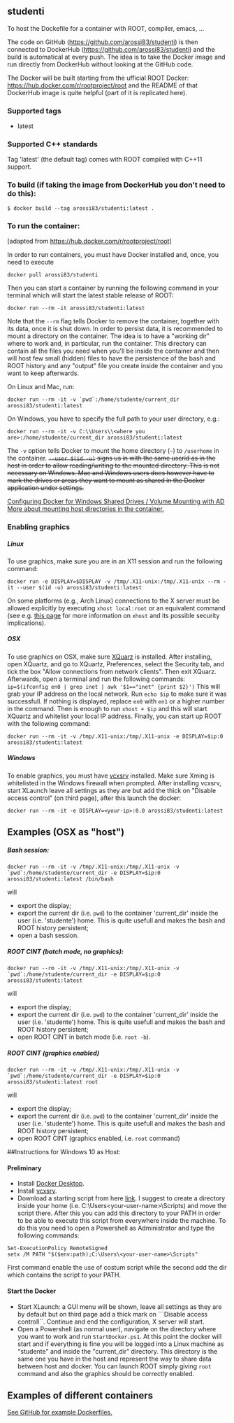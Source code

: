 ## studenti
To host the Dockefile for a container with ROOT, compiler, emacs, ...

The code on GitHub (https://github.com/arossi83/studenti) is then connected to DockerHub (https://github.com/arossi83/studenti) and the build is automatical at every push. The idea is to take the Docker image and run directly from DockerHub without looking at the GitHub code.

The Docker will be built starting from the ufficial ROOT Docker: https://hub.docker.com/r/rootproject/root and the README of that DockerHub image is quite helpful (part of it is replicated here).

### Supported tags
* latest

### Supported C++ standards
Tag 'latest' (the default tag) comes with ROOT compiled with C++11 support.

### To build (if taking the image from DockerHub you **don't need** to do this):
```
$ docker build --tag arossi83/studenti:latest .
```

### To run the container:
[adapted from https://hub.docker.com/r/rootproject/root]

In order to run containers, you must have Docker installed and, once, you need to execute
```
docker pull arossi83/studenti
```
Then you can start a container by running the following command in your terminal which will start the latest stable release of ROOT:
```
docker run --rm -it arossi83/studenti:latest
```
Note that the `--rm` flag tells Docker to remove the container, together with its data, once it is shut down. In order to persist data, it is recommended to mount a directory on the container. The idea is to have a "working dir" where to work and, in particular, run the container. This directory can contain all the files you need when you'll be inside the container and then will host few small (hidden) files to have the persistence of the bash and ROOT history and any "output" file you create inside the container and you want to keep afterwards.

On Linux and Mac, run:
```
docker run --rm -it -v `pwd`:/home/studente/current_dir arossi83/studenti:latest
```
On Windows, you have to specify the full path to your user directory, e.g.:
```
docker run --rm -it -v C:\\Users\\<where you are>:/home/studente/current_dir arossi83/studenti:latest
```
The `-v` option tells Docker to mount the home directory (`~`) to `/userhome` in the container. ~~`--user $(id -u)` signs us in with the same userid as in the host in order to allow reading/writing to the mounted directory. This is not necessary on Windows. Mac and Windows users does however have to mark the drives or areas they want to mount as shared in the Docker application under settings.~~

[Configuring Docker for Windows Shared Drives / Volume Mounting with AD](https://blogs.msdn.microsoft.com/stevelasker/2016/06/14/configuring-docker-for-windows-volumes/)
[More about mounting host directories in the container.](https://docs.docker.com/engine/tutorials/dockervolumes/#mount-a-host-directory-as-a-data-volume)

### Enabling graphics

##### Linux
To use graphics, make sure you are in an X11 session and run the following command:

```
docker run -e DISPLAY=$DISPLAY -v /tmp/.X11-unix:/tmp/.X11-unix --rm -it --user $(id -u) arossi83/studenti:latest
```

On some platforms (e.g., Arch Linux) connections to the X server must be allowed explicitly by executing `xhost local:root` or an equivalent command (see e.g. [this page](https://wiki.archlinux.org/index.php/Xhost) for more information on `xhost` and its possible security implications).

##### OSX
To use graphics on OSX, make sure [XQuarz](https://www.xquartz.org/) is installed. After installing, open XQuartz, and go to XQuartz, Preferences, select the Security tab, and tick the box "Allow connections from network clients". Then exit XQuarz. Afterwards, open a terminal and run the following commands: `ip=$(ifconfig en0 | grep inet | awk '$1=="inet" {print $2}')`
This will grab your IP address on the local network. Run `echo $ip` to make sure it was successfull. If nothing is displayed, replace `en0` with `en1` or a higher number in the command.
Then is enough to run `xhost + $ip` and this will start XQuartz and whitelist your local IP address. Finally, you can start up ROOT with the following command:
```
docker run --rm -it -v /tmp/.X11-unix:/tmp/.X11-unix -e DISPLAY=$ip:0 arossi83/studenti:latest
```

##### Windows
To enable graphics, you must have [vcxsrv](https://sourceforge.net/projects/vcxsrv/) installed. Make sure Xming is whitelisted in the Windows firewall when prompted. After installing vcxsrv, start XLaunch leave all settings as they are but add the thick on "Disable access control" (on third page), after this launch the docker:
```
docker run --rm -it -e DISPLAY=<your-ip>:0.0 arossi83/studenti:latest
```

## Examples (OSX as "host")
##### Bash session:
```
docker run --rm -it -v /tmp/.X11-unix:/tmp/.X11-unix -v `pwd`:/home/studente/current_dir -e DISPLAY=$ip:0 arossi83/studenti:latest /bin/bash
```
will
  - export the display;
  - export the current dir (i.e. `pwd`) to the container 'current_dir' inside the user (i.e. 'studente') home. This is quite usefull and makes the bash and ROOT history persistent;
  - open a bash session.
  
##### ROOT CINT (batch mode, no graphics):
```
docker run --rm -it -v /tmp/.X11-unix:/tmp/.X11-unix -v `pwd`:/home/studente/current_dir -e DISPLAY=$ip:0 arossi83/studenti:latest
```
will
  - export the display;
  - export the current dir (i.e. `pwd`) to the container 'current_dir' inside the user (i.e. 'studente') home. This is quite usefull and makes the bash and ROOT history persistent;
  - open ROOT CINT in batch mode (i.e. `root -b`).

##### ROOT CINT (graphics enabled)
```
docker run --rm -it -v /tmp/.X11-unix:/tmp/.X11-unix -v `pwd`:/home/studente/current_dir -e DISPLAY=$ip:0 arossi83/studenti:latest root
```
will
  - export the display;
  - export the current dir (i.e. `pwd`) to the container 'current_dir' inside the user (i.e. 'studente') home. This is quite usefull and makes the bash and ROOT history persistent;
  - open ROOT CINT (graphics enabled, i.e. `root` command)

##Instructions for Windows 10 as Host:
#### Preliminary
- Install [Docker Desktop](https://www.docker.com/products/docker-desktop).
- Install [vcxsrv](https://sourceforge.net/projects/vcxsrv/).
- Download a starting script from here [link](https://istnazfisnucl-my.sharepoint.com/:u:/g/personal/alrossi_infn_it/EZ5BR1_oqWtAuCzylXTr4lABmXrUPg9tO8nzagR5ZPQ4xA?e=Lecc5J). I suggest to create a directory inside your home (i.e. C:\Users\<your-user-name>\Scripts) and move the script there. After this you can add this directory to your PATH in order to be able to execute this script from everywhere inside the machine. To do this you need to open a Powershell as Administrator and type the following commands:
```
Set-ExecutionPolicy RemoteSigned
setx /M PATH "$($env:path);C:\Users\<your-user-name>\Scripts"
```
First command enable the use of costum script while the second add the dir which contains the script to your PATH.

#### Start the Docker
- Start XLaunch: a GUI menu will be shown, leave all settings as they are by default but on third page add a thick mark on ```Disable access controll``. Continue and end the configuration, X server will start.
- Open a Powershell (as normal user), navigate on the directory where you want to work and run ```StartDocker.ps1```. At this point the docker will start and if everything is fine you will be logged into a Linux machine as "studente" and inside the "current_dir" directory. This directory is the same one you have in the host and represent the way to share data between host and docker. You can launch ROOT simply giving ```root``` command and also the graphics should be correctly enabled.



## Examples of different containers
[See GitHub for example Dockerfiles.](https://github.com/root-project/docker-examples)
